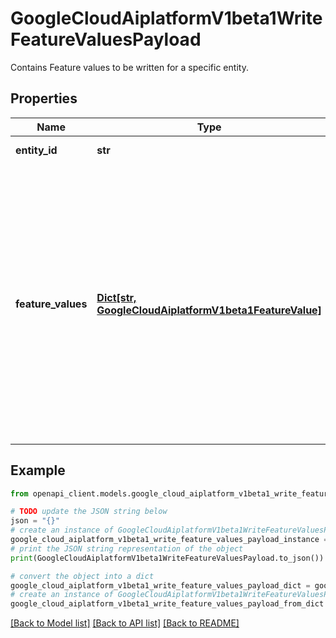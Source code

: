 # GoogleCloudAiplatformV1beta1WriteFeatureValuesPayload

Contains Feature values to be written for a specific entity.

## Properties

Name | Type | Description | Notes
------------ | ------------- | ------------- | -------------
**entity_id** | **str** | Required. The ID of the entity. | [optional] 
**feature_values** | [**Dict[str, GoogleCloudAiplatformV1beta1FeatureValue]**](GoogleCloudAiplatformV1beta1FeatureValue.md) | Required. Feature values to be written, mapping from Feature ID to value. Up to 100,000 &#x60;feature_values&#x60; entries may be written across all payloads. The feature generation time, aligned by days, must be no older than five years (1825 days) and no later than one year (366 days) in the future. | [optional] 

## Example

```python
from openapi_client.models.google_cloud_aiplatform_v1beta1_write_feature_values_payload import GoogleCloudAiplatformV1beta1WriteFeatureValuesPayload

# TODO update the JSON string below
json = "{}"
# create an instance of GoogleCloudAiplatformV1beta1WriteFeatureValuesPayload from a JSON string
google_cloud_aiplatform_v1beta1_write_feature_values_payload_instance = GoogleCloudAiplatformV1beta1WriteFeatureValuesPayload.from_json(json)
# print the JSON string representation of the object
print(GoogleCloudAiplatformV1beta1WriteFeatureValuesPayload.to_json())

# convert the object into a dict
google_cloud_aiplatform_v1beta1_write_feature_values_payload_dict = google_cloud_aiplatform_v1beta1_write_feature_values_payload_instance.to_dict()
# create an instance of GoogleCloudAiplatformV1beta1WriteFeatureValuesPayload from a dict
google_cloud_aiplatform_v1beta1_write_feature_values_payload_from_dict = GoogleCloudAiplatformV1beta1WriteFeatureValuesPayload.from_dict(google_cloud_aiplatform_v1beta1_write_feature_values_payload_dict)
```
[[Back to Model list]](../README.md#documentation-for-models) [[Back to API list]](../README.md#documentation-for-api-endpoints) [[Back to README]](../README.md)



